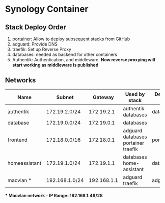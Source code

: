 # Synology Container

## Stack Deploy Order

1. portainer: Allow to deploy subsequent stacks from GitHub
2. adguard: Provide DNS
3. traefik: Set up Reverse Proxy
4. databases: needed as backend for other containers
5. Authentik: Authentication, and middleware.
**Now reverse proxying will start working as middleware is published**

## Networks
|Name|Subnet|Gateway|Used by stack|Defined in|
|-|-|-|-|-|
|authentik|172.19.2.0/24|172.19.2.1|authentik</br>databases|databases|
|database|172.19.0.0/24|172.19.0.1|databases|
|frontend|172.18.0.0/16|172.18.0.1|adguard</br>databases</br>portainer</br>traefik|portainer|
|homeassistant|172.19.1.0/24|172.19.1.1|databases</br>home-assistant|databases|
|macvlan *|192.168.1.0/24|192.168.1.1|adguard</br>traefik|adguard|

**\* Macvlan network - IP Range: 192.168.1.48/28**
